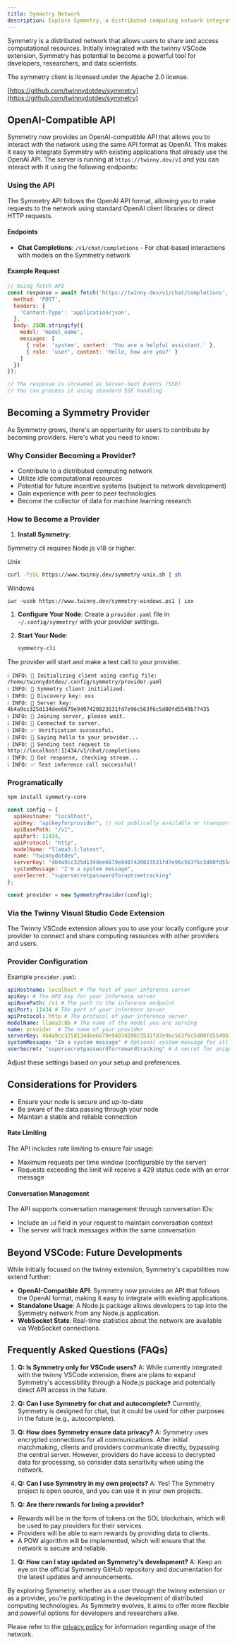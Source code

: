 ```yaml
---
title: Symmetry Network
description: Explore Symmetry, a distributed computing network integrated with twinny VSCode extension and beyond.
---
```


Symmetry is a distributed network that allows users to share and access computational resources. Initially integrated with the twinny VSCode extension, Symmetry has potential to become a powerful tool for developers, researchers, and data scientists.

The symmetry client is licensed under the Apache 2.0 license.

[https://github.com/twinnydotdev/symmetry](https://github.com/twinnydotdev/symmetry)

## OpenAI-Compatible API

Symmetry now provides an OpenAI-compatible API that allows you to interact with the network using the same API format as OpenAI. This makes it easy to integrate Symmetry with existing applications that already use the OpenAI API.  The server is 
running at `https://twinny.dev/v1` and you can interact with it using the following endpoints:

### Using the API

The Symmetry API follows the OpenAI API format, allowing you to make requests to the network using standard OpenAI client libraries or direct HTTP requests.

#### Endpoints

- **Chat Completions**: `/v1/chat/completions` - For chat-based interactions with models on the Symmetry network

#### Example Request

```javascript
// Using fetch API
const response = await fetch('https://twinny.dev/v1/chat/completions', {
  method: 'POST',
  headers: {
    'Content-Type': 'application/json',
  },
  body: JSON.stringify({
    model: 'model_name',
    messages: [
      { role: 'system', content: 'You are a helpful assistant.' },
      { role: 'user', content: 'Hello, how are you?' }
    ]
  })
});

// The response is streamed as Server-Sent Events (SSE)
// You can process it using standard SSE handling
```

## Becoming a Symmetry Provider

As Symmetry grows, there's an opportunity for users to contribute by becoming providers. Here's what you need to know:

### Why Consider Becoming a Provider?

- Contribute to a distributed computing network
- Utilize idle computational resources
- Potential for future incentive systems (subject to network development)
- Gain experience with peer to peer technologies
- Become the collector of data for machine learning research 

### How to Become a Provider

1. **Install Symmetry**:

Symmetry cli requires Node.js v18 or higher.

   Unix
   ```bash
   curl -fsSL https://www.twinny.dev/symmetry-unix.sh | sh
   ```

   Windows
   ```
   iwr -useb https://www.twinny.dev/symmetry-windows.ps1 | iex
   ```

1. **Configure Your Node**:
   Create a `provider.yaml` file in `~/.config/symmetry/` with your provider settings.

2. **Start Your Node**:
   ```bash
   symmetry-cli
   ```

The provider will start and make a test call to your provider.

```
ℹ️ INFO: 🔗 Initializing client using config file: /home/twinnydotdev/.config/symmetry/provider.yaml
ℹ️ INFO: 📁 Symmetry client initialized.
ℹ️ INFO: 🔑 Discovery key: xxx
ℹ️ INFO: 🔑 Server key: 4b4a9cc325d134dee6679e9407420023531fd7e96c563f6c5d00fd5549b77435
ℹ️ INFO: 🔗 Joining server, please wait.
ℹ️ INFO: 🔗 Connected to server.
ℹ️ INFO: ✅ Verification successful.
ℹ️ INFO: 👋 Saying hello to your provider...
ℹ️ INFO: 🚀 Sending test request to http://localhost:11434/v1/chat/completions
ℹ️ INFO: 📡 Got response, checking stream...
ℹ️ INFO: ✅ Test inference call successful!
```

### Programatically

```bash
npm install symmetry-core
```

```javascript
const config = {
  apiHostname: "localhost",
  apiKey: "apikeyforprovider", // not publically available or transported to server
  apiBasePath: "/v1",
  apiPort: 11434,
  apiProtocol: "http",
  modelName: "llama3.1:latest",
  name: "twinnydotdev",
  serverKey: "4b4a9cc325d134dee6679e9407420023531fd7e96c563f6c5d00fd5549b77435",
  systemMessage: "I'm a system message",
  userSecret: "supersecretpasswordforuptimetracking"
};

const provider = new SymmetryProvider(config);
```

### Via the Twinny Visual Studio Code Extension

The Twinny VSCode extension allows you to use your locally configure your provider to connect and share computing resources with other providers and users.

### Provider Configuration

Example `provider.yaml`:

```yaml
apiHostname: localhost # The host of your inference server
apiKey: # The API key for your inference server
apiBasePath: /v1 # The path to the inference endpoint
apiPort: 11434 # The port of your inference server
apiProtocol: http # The protocol of your inference server
modelName: llama3:8b # The name of the model you are serving
name: provider  # The name of your provider
serverKey: 4b4a9cc325d134dee6679e9407420023531fd7e96c563f6c5d00fd5549b77435 # The symmetry server key which handles provider messages
systemMessage: "Im a system message" # Optional system message for all chats
userSecret: "supersecretpasswordforrewardtracking" # A secret for uniquely identify peers on the network
```

Adjust these settings based on your setup and preferences.

## Considerations for Providers

- Ensure your node is secure and up-to-date
- Be aware of the data passing through your node
- Maintain a stable and reliable connection

#### Rate Limiting

The API includes rate limiting to ensure fair usage:
- Maximum requests per time window (configurable by the server)
- Requests exceeding the limit will receive a 429 status code with an error message

#### Conversation Management

The API supports conversation management through conversation IDs:
- Include an `id` field in your request to maintain conversation context
- The server will track messages within the same conversation

## Beyond VSCode: Future Developments

While initially focused on the twinny extension, Symmetry's capabilities now extend further:

- **OpenAI-Compatible API**: Symmetry now provides an API that follows the OpenAI format, making it easy to integrate with existing applications.
- **Standalone Usage**: A Node.js package allows developers to tap into the Symmetry network from any Node.js application.
- **WebSocket Stats**: Real-time statistics about the network are available via WebSocket connections.

## Frequently Asked Questions (FAQs)

1. **Q: Is Symmetry only for VSCode users?**
   A: While currently integrated with the twinny VSCode extension, there are plans to expand Symmetry's accessibility through a Node.js package and potentially direct API access in the future.

2. **Q: Can I use Symmetry for chat and autocomplete?**
   Currently, Symmetry is designed for chat, but it could be used for other purposes in the future (e.g., autocomplete).

3. **Q: How does Symmetry ensure data privacy?**
   A: Symmetry uses encrypted connections for all communications. After initial matchmaking, clients and providers communicate directly, bypassing the central server. However, providers do have access to decrypted data for processing, so consider data sensitivity when using the network.

4. **Q: Can I use Symmetry in my own projects?**
   A: Yes! The Symmetry project is open source, and you can use it in your own projects.

5. **Q: Are there rewards for being a provider?**

- Rewards will be in the form of tokens on the SOL blockchain, which will be used to pay providers for their services.
- Providers will be able to earn rewards by providing data to clients.
- A POW algorithm will be implemented, which will ensure that the network is secure and reliable.

1. **Q: How can I stay updated on Symmetry's development?**
   A: Keep an eye on the official Symmetry GitHub repository and documentation for the latest updates and announcements.

By exploring Symmetry, whether as a user through the twinny extension or as a provider, you're participating in the development of distributed computing technologies. As Symmetry evolves, it aims to offer more flexible and powerful options for developers and researchers alike.

Please refer to the [privacy policy](https://www.twinny.dev/privacy) for information regarding usage of the network.
